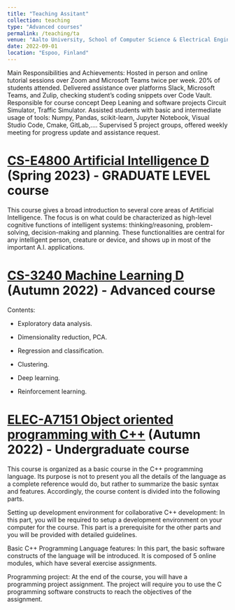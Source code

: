 ```yaml
---
title: "Teaching Assitant"
collection: teaching
type: "Advanced courses"
permalink: /teaching/ta
venue: "Aalto University, School of Computer Science & Electrical Engineering"
date: 2022-09-01
location: "Espoo, Finland"
---
```


Main Responsibilities and Achievements: Hosted in person and online tutorial sessions over Zoom and Microsoft Teams twice per week. 20% of students attended. Delivered assistance over platforms Slack, Microsoft Teams, and Zulip, checking student’s coding snippets over Code Vault. Responsible for course concept Deep Leaning and software projects Circuit Simulator, Traffic Simulator. Assisted students with basic and intermediate usage of tools: Numpy, Pandas, scikit-learn, Jupyter Notebook, Visual Studio Code, Cmake, GitLab,.... Supervised 5 project groups, offered weekly meeting for progress update and assistance request.

[CS-E4800 Artificial Intelligence D](https://mycourses.aalto.fi/course/view.php?id=36689) (Spring 2023) - GRADUATE LEVEL course
======
This course gives a broad introduction to several core areas of Artificial Intelligence. The focus is on what could be characterized as high-level cognitive functions of intelligent systems: thinking/reasoning, problem-solving, decision-making and planning. These functionalities are central for any intelligent person, creature or device, and shows up in most of the important A.I. applications.


[CS-3240 Machine Learning D](https://mycourses.aalto.fi/course/view.php?id=37071) (Autumn 2022) - Advanced course
======
Contents:

- Exploratory data analysis.

- Dimensionality reduction, PCA.

- Regression and classification.

- Clustering.

- Deep learning.

- Reinforcement learning.


[ELEC-A7151 Object oriented programming with C++](https://mycourses.aalto.fi/course/view.php?id=37295) (Autumn 2022) - Undergraduate course
======
This course is organized as a basic course in the C++ programming language. Its purpose is not to present you all the details of the language as a complete reference would do, but rather to summarize the basic syntax and features. Accordingly, the course content is divided into the following parts.

Setting up development environment for collaborative C++ development: In this part, you will be required to setup a development environment on your computer for the course. This part is a prerequisite for the other parts and you will be provided with detailed guidelines.

Basic C++ Programming Language features: In this part, the basic software constructs of the language will be introduced. It is composed of 5 online modules, which have several exercise assignments.

Programming project: At the end of the course, you will have a programming project assignment. The project will require you to use the C programming software constructs to reach the objectives of the assignment.